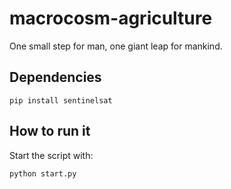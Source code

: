# macrocosm-agriculture

One small step for man, one giant leap for mankind.

## Dependencies

```
pip install sentinelsat
```

## How to run it

Start the script with:
```
python start.py
```
